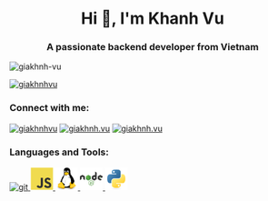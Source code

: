 <h1 align="center">Hi 👋, I'm Khanh Vu</h1>
<h3 align="center">A passionate backend developer from Vietnam</h3>

<p align="left"> <img src="https://komarev.com/ghpvc/?username=giakhnh-vu&label=Profile%20views&color=0e75b6&style=flat" alt="giakhnh-vu" /> </p>

<p align="left"> <a href="https://twitter.com/giakhnhvu" target="blank"><img src="https://img.shields.io/twitter/follow/giakhnhvu?logo=twitter&style=for-the-badge" alt="giakhnhvu" /></a> </p>

<h3 align="left">Connect with me:</h3>
<p align="left">
<a href="https://twitter.com/giakhnhvu" target="blank"><img align="center" src="https://raw.githubusercontent.com/rahuldkjain/github-profile-readme-generator/master/src/images/icons/Social/twitter.svg" alt="giakhnhvu" height="30" width="40" /></a>
<a href="https://fb.com/giakhnh.vu" target="blank"><img align="center" src="https://raw.githubusercontent.com/rahuldkjain/github-profile-readme-generator/master/src/images/icons/Social/facebook.svg" alt="giakhnh.vu" height="30" width="40" /></a>
<a href="https://instagram.com/giakhnh.vu" target="blank"><img align="center" src="https://raw.githubusercontent.com/rahuldkjain/github-profile-readme-generator/master/src/images/icons/Social/instagram.svg" alt="giakhnh.vu" height="30" width="40" /></a>
</p>

<h3 align="left">Languages and Tools:</h3>
<p align="left"> <a href="https://git-scm.com/" target="_blank" rel="noreferrer"> <img src="https://www.vectorlogo.zone/logos/git-scm/git-scm-icon.svg" alt="git" width="40" height="40"/> </a> <a href="https://developer.mozilla.org/en-US/docs/Web/JavaScript" target="_blank" rel="noreferrer"> <img src="https://raw.githubusercontent.com/devicons/devicon/master/icons/javascript/javascript-original.svg" alt="javascript" width="40" height="40"/> </a> <a href="https://www.linux.org/" target="_blank" rel="noreferrer"> <img src="https://raw.githubusercontent.com/devicons/devicon/master/icons/linux/linux-original.svg" alt="linux" width="40" height="40"/> </a> <a href="https://nodejs.org" target="_blank" rel="noreferrer"> <img src="https://raw.githubusercontent.com/devicons/devicon/master/icons/nodejs/nodejs-original-wordmark.svg" alt="nodejs" width="40" height="40"/> </a> <a href="https://www.python.org" target="_blank" rel="noreferrer"> <img src="https://raw.githubusercontent.com/devicons/devicon/master/icons/python/python-original.svg" alt="python" width="40" height="40"/> </a> </p>
